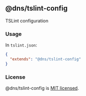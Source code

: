 ## @dns/tslint-config

TSLint configuration

### Usage

In `tslint.json`:

```json
{
  "extends": "@dns/tslint-config"
}

```

### License

@dns/tslint-config is [MIT licensed](./LICENSE).
